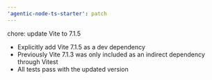 ```yaml
---
'agentic-node-ts-starter': patch
---
```


chore: update Vite to 7.1.5

- Explicitly add Vite 7.1.5 as a dev dependency
- Previously Vite 7.1.3 was only included as an indirect dependency through Vitest
- All tests pass with the updated version
